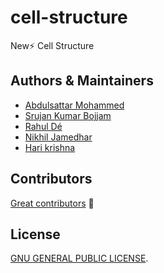 # cell-structure
New:zap: Cell Structure


## Authors & Maintainers
- [Abdulsattar Mohammed](https://github.com/abdulsattar)
- [Srujan Kumar Bojjam](https://github.com/srujankumar)
- [Rahul Dé](https://github.com/lispyclouds)
- [Nikhil Jamedhar](https://github.com/nikhiljamedhar)
- [Hari krishna](https://github.com/harikrishnakanchi)

## Contributors
[Great contributors](https://github.com/balaswecha/cell-structure/graphs/contributors) :tada:

## License

[GNU GENERAL PUBLIC LICENSE](./LICENSE).
